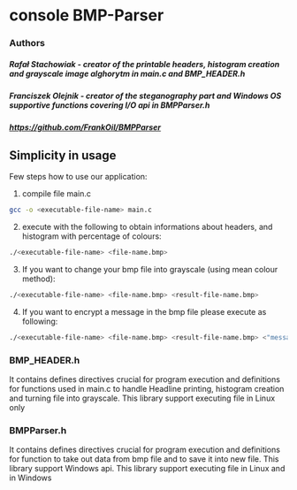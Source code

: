 # console BMP-Parser
### Authors 
##### Rafał Stachowiak - creator of the printable headers, histogram creation and grayscale image alghorytm in main.c and BMP_HEADER.h
##### Franciszek Olejnik - creator of the steganography part and Windows OS supportive functions covering I/O api in BMPParser.h
##### https://github.com/FrankOil/BMPParser

## Simplicity in usage
Few steps how to use our application:
1. compile file main.c 
```bash
gcc -o <executable-file-name> main.c
```
2.  execute with the following to obtain informations about headers, and histogram with percentage of colours:
```bash
./<executable-file-name> <file-name.bmp> 
```
3.  If you want to change your bmp file into grayscale (using mean colour method):
```bash
./<executable-file-name> <file-name.bmp> <result-file-name.bmp>
```
4. If you want to encrypt a message in the bmp file please execute as following:
```bash
./<executable-file-name> <file-name.bmp> <result-file-name.bmp> <"message-to-encrypt">
```
### BMP_HEADER.h 
It contains defines directives crucial for program execution and definitions for functions used in main.c to handle Headline printing, histogram creation and turning file into grayscale.
This library support executing file in Linux only

### BMPParser.h
It contains defines directives crucial for program execution and definitions for function to take out data from bmp file and to save it into new file. This library support Windows api.
This library support executing file in Linux and in Windows
